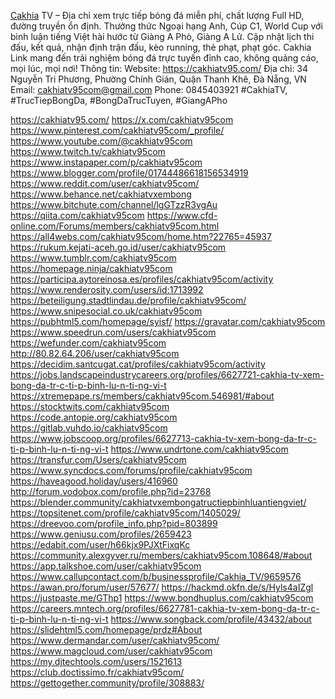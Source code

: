 <a href="https://cakhiatv95.com/">Cakhia</a> TV – Địa chỉ xem trực tiếp bóng đá miễn phí, chất lượng Full HD, đường truyền ổn định. Thưởng thức Ngoại hạng Anh, Cúp C1, World Cup với bình luận tiếng Việt hài hước từ Giàng A Phò, Giàng A Lử. Cập nhật lịch thi đấu, kết quả, nhận định trận đấu, kèo running, thẻ phạt, phạt góc. Cakhia Link mang đến trải nghiệm bóng đá trực tuyến đỉnh cao, không quảng cáo, mọi lúc, mọi nơi!
Thông tin:
Website: <a href="https://cakhiatv95.com/">https://cakhiatv95.com/</a>
Địa chỉ: 34 Nguyễn Tri Phương, Phường Chính Gián, Quận Thanh Khê, Đà Nẵng, VN
Email: cakhiatv95com@gmail.com
Phone: 0845403921
#CakhiaTV, #TrucTiepBongDa, #BongDaTrucTuyen, #GiangAPho 

<a href="https://cakhiatv95.com/">https://cakhiatv95.com/</a>
<a href="https://x.com/cakhiatv95com">https://x.com/cakhiatv95com</a>
<a href="https://www.pinterest.com/cakhiatv95com/_profile/">https://www.pinterest.com/cakhiatv95com/_profile/</a>
<a href="https://www.youtube.com/@cakhiatv95com">https://www.youtube.com/@cakhiatv95com</a>
<a href="https://www.twitch.tv/cakhiatv95com">https://www.twitch.tv/cakhiatv95com</a>
<a href="https://www.instapaper.com/p/cakhiatv95com">https://www.instapaper.com/p/cakhiatv95com</a>
<a href="https://www.blogger.com/profile/01744486618156534919">https://www.blogger.com/profile/01744486618156534919</a>
<a href="https://www.reddit.com/user/cakhiatv95com/">https://www.reddit.com/user/cakhiatv95com/</a>
<a href="https://www.behance.net/cakhiatvxembong">https://www.behance.net/cakhiatvxembong</a>
<a href="https://www.bitchute.com/channel/lgGTzzR3vgAu">https://www.bitchute.com/channel/lgGTzzR3vgAu</a>
<a href="https://qiita.com/cakhiatv95com">https://qiita.com/cakhiatv95com</a>
<a href="https://www.cfd-online.com/Forums/members/cakhiatv95com.html">https://www.cfd-online.com/Forums/members/cakhiatv95com.html</a>
<a href="https://all4webs.com/cakhiatv95com/home.htm?22765=45937">https://all4webs.com/cakhiatv95com/home.htm?22765=45937</a>
<a href="https://rukum.kejati-aceh.go.id/user/cakhiatv95com">https://rukum.kejati-aceh.go.id/user/cakhiatv95com</a>
<a href="https://www.tumblr.com/cakhiatv95com">https://www.tumblr.com/cakhiatv95com</a>
<a href="https://homepage.ninja/cakhiatv95com">https://homepage.ninja/cakhiatv95com</a>
<a href="https://participa.aytoreinosa.es/profiles/cakhiatv95com/activity">https://participa.aytoreinosa.es/profiles/cakhiatv95com/activity</a>
<a href="https://www.renderosity.com/users/id:1713992">https://www.renderosity.com/users/id:1713992</a>
<a href="https://beteiligung.stadtlindau.de/profile/cakhiatv95com/">https://beteiligung.stadtlindau.de/profile/cakhiatv95com/</a>
<a href="https://www.snipesocial.co.uk/cakhiatv95com">https://www.snipesocial.co.uk/cakhiatv95com</a>
<a href="https://pubhtml5.com/homepage/syisf/">https://pubhtml5.com/homepage/syisf/</a>
<a href="https://gravatar.com/cakhiatv95com">https://gravatar.com/cakhiatv95com</a>
<a href="https://www.speedrun.com/users/cakhiatv95com">https://www.speedrun.com/users/cakhiatv95com</a>
<a href="https://wefunder.com/cakhiatv95com">https://wefunder.com/cakhiatv95com</a>
<a href="http://80.82.64.206/user/cakhiatv95com">http://80.82.64.206/user/cakhiatv95com</a>
<a href="https://decidim.santcugat.cat/profiles/cakhiatv95com/activity">https://decidim.santcugat.cat/profiles/cakhiatv95com/activity</a>
<a href="https://jobs.landscapeindustrycareers.org/profiles/6627721-cakhia-tv-xem-bong-da-tr-c-ti-p-binh-lu-n-ti-ng-vi-t">https://jobs.landscapeindustrycareers.org/profiles/6627721-cakhia-tv-xem-bong-da-tr-c-ti-p-binh-lu-n-ti-ng-vi-t</a>
<a href="https://xtremepape.rs/members/cakhiatv95com.546981/#about">https://xtremepape.rs/members/cakhiatv95com.546981/#about</a>
<a href="https://stocktwits.com/cakhiatv95com">https://stocktwits.com/cakhiatv95com</a>
<a href="https://code.antopie.org/cakhiatv95com">https://code.antopie.org/cakhiatv95com</a>
<a href="https://gitlab.vuhdo.io/cakhiatv95com">https://gitlab.vuhdo.io/cakhiatv95com</a>
<a href="https://www.jobscoop.org/profiles/6627713-cakhia-tv-xem-bong-da-tr-c-ti-p-binh-lu-n-ti-ng-vi-t">https://www.jobscoop.org/profiles/6627713-cakhia-tv-xem-bong-da-tr-c-ti-p-binh-lu-n-ti-ng-vi-t</a>
<a href="https://www.undrtone.com/cakhiatv95com">https://www.undrtone.com/cakhiatv95com</a>
<a href="https://transfur.com/Users/cakhiatv95com">https://transfur.com/Users/cakhiatv95com</a>
<a href="https://www.syncdocs.com/forums/profile/cakhiatv95com">https://www.syncdocs.com/forums/profile/cakhiatv95com</a>
<a href="https://haveagood.holiday/users/416960">https://haveagood.holiday/users/416960</a>
<a href="http://forum.vodobox.com/profile.php?id=23768">http://forum.vodobox.com/profile.php?id=23768</a>
<a href="https://blender.community/cakhiatvxembongatructiepbinhluantiengviet/">https://blender.community/cakhiatvxembongatructiepbinhluantiengviet/</a>
<a href="https://topsitenet.com/profile/cakhiatv95com/1405029/">https://topsitenet.com/profile/cakhiatv95com/1405029/</a>
<a href="https://dreevoo.com/profile_info.php?pid=803899">https://dreevoo.com/profile_info.php?pid=803899</a>
<a href="https://www.geniusu.com/profiles/2659423">https://www.geniusu.com/profiles/2659423</a>
<a href="https://edabit.com/user/h66kjx9PJXtFixqKc">https://edabit.com/user/h66kjx9PJXtFixqKc</a>
<a href="https://community.alexgyver.ru/members/cakhiatv95com.108648/#about">https://community.alexgyver.ru/members/cakhiatv95com.108648/#about</a>
<a href="https://app.talkshoe.com/user/cakhiatv95com">https://app.talkshoe.com/user/cakhiatv95com</a>
<a href="https://www.callupcontact.com/b/businessprofile/Cakhia_TV/9659576">https://www.callupcontact.com/b/businessprofile/Cakhia_TV/9659576</a>
<a href="https://awan.pro/forum/user/57677/">https://awan.pro/forum/user/57677/</a>
<a href="https://hackmd.okfn.de/s/Hyls4aIZgl">https://hackmd.okfn.de/s/Hyls4aIZgl</a>
<a href="https://justpaste.me/GThp1">https://justpaste.me/GThp1</a>
<a href="https://www.bondhuplus.com/cakhiatv95com">https://www.bondhuplus.com/cakhiatv95com</a>
<a href="https://careers.mntech.org/profiles/6627781-cakhia-tv-xem-bong-da-tr-c-ti-p-binh-lu-n-ti-ng-vi-t">https://careers.mntech.org/profiles/6627781-cakhia-tv-xem-bong-da-tr-c-ti-p-binh-lu-n-ti-ng-vi-t</a>
<a href="https://www.songback.com/profile/43432/about">https://www.songback.com/profile/43432/about</a>
<a href="https://slidehtml5.com/homepage/prdz#About">https://slidehtml5.com/homepage/prdz#About</a>
<a href="https://www.dermandar.com/user/cakhiatv95com/">https://www.dermandar.com/user/cakhiatv95com/</a>
<a href="https://www.magcloud.com/user/cakhiatv95com">https://www.magcloud.com/user/cakhiatv95com</a>
<a href="https://my.djtechtools.com/users/1521613">https://my.djtechtools.com/users/1521613</a>
<a href="https://club.doctissimo.fr/cakhiatv95com/">https://club.doctissimo.fr/cakhiatv95com/</a>
<a href="https://gettogether.community/profile/308883/">https://gettogether.community/profile/308883/</a>
